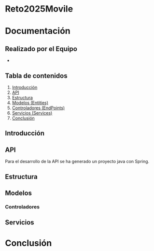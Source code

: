 # Reto2025Movile

# Documentación 

## Realizado por el Equipo 
-



## Tabla de contenidos

1. [Introducción](#introducción)
2. [API](#api)
3. [Estructura ](#Estructura)
4. [Modelos (Entities)](#Modelos)
5. [Controladores (EndPoints)](#Controladores)
6. [Servicios (Services)](#servicios)
7. [Conclusión](#conclusión)

## Introducción


## API
Para el desarrollo de la API se ha generado un proyecto java con Spring.  

## Estructura

## Modelos

### Controladores

## Servicios

# Conclusión


